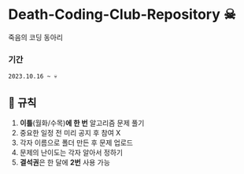 # Death-Coding-Club-Repository ☠
죽음의 코딩 동아리 

### 기간
`2023.10.16 ~ 💀`

## 📌 규칙 
  1. **이틀**(월화/수목)**에 한 번** 알고리즘 문제 풀기
  2. 중요한 일정 전 미리 공지 후 참여 X
  3. 각자 이름으로 폴더 만든 후 문제 업로드
  4. 문제의 난이도는 각자 알아서 정하기
  5. **결석권**은 한 달에 **2번** 사용 가능  
